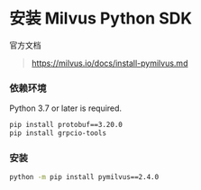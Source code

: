 # 安装 Milvus Python SDK

官方文档
> https://milvus.io/docs/install-pymilvus.md


### 依赖环境

Python 3.7 or later is required.

```bash
pip install protobuf==3.20.0
pip install grpcio-tools
```

### 安装
```bash
python -m pip install pymilvus==2.4.0
```